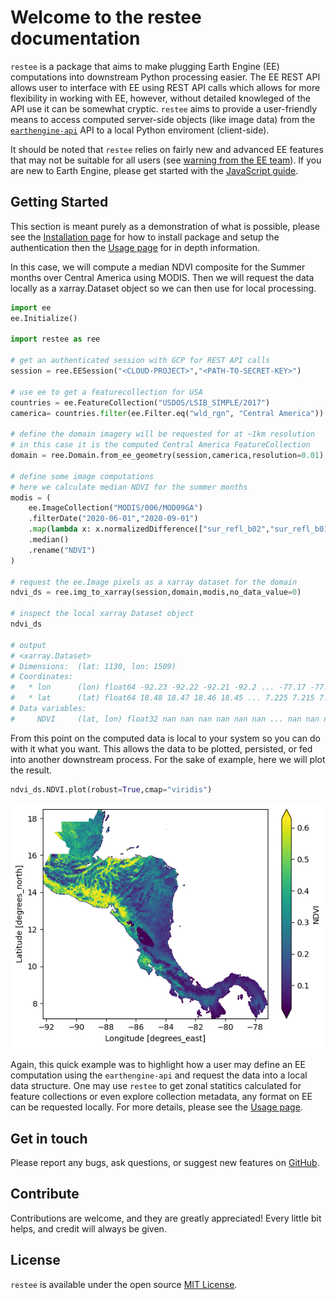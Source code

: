 # Welcome to the restee documentation

`restee` is a package that aims to make plugging Earth Engine (EE) computations into downstream Python processing easier. The EE REST API allows user to interface with EE using REST API calls which allows for more flexibility in working with EE, however, without detailed knowleged of the API use it can be somewhat cryptic. `restee` aims to provide a user-friendly means to access computed server-side objects (like image data) from the [`earthengine-api`](https://developers.google.com/earth-engine/guides/python_install) API to a local Python enviroment (client-side).

It should be noted that `restee` relies on fairly new and advanced EE features that may not be suitable for all users (see [warning from the EE team](https://developers.google.com/earth-engine/reference#audience)). If you are new to Earth Engine, please get started with the [JavaScript guide](https://developers.google.com/earth-engine/getstarted).

## Getting Started

This section is meant purely as a demonstration of what is possible, please see the [Installation page](/restee/installation) for how to install package and setup the authentication then the [Usage page](/restee/usage) for in depth information.

In this case, we will compute a median NDVI composite for the Summer months over Central America using MODIS. Then we will request the data locally as a xarray.Dataset object so we can then use for local processing.

```python
import ee
ee.Initialize()

import restee as ree

# get an authenticated session with GCP for REST API calls
session = ree.EESession("<CLOUD-PROJECT>","<PATH-TO-SECRET-KEY>")

# use ee to get a featurecollection for USA
countries = ee.FeatureCollection("USDOS/LSIB_SIMPLE/2017")
camerica= countries.filter(ee.Filter.eq("wld_rgn", "Central America"))

# define the domain imagery will be requested for at ~1km resolution
# in this case it is the computed Central America FeatureCollection
domain = ree.Domain.from_ee_geometry(session,camerica,resolution=0.01)

# define some image computations
# here we calculate median NDVI for the summer months
modis = (
    ee.ImageCollection("MODIS/006/MOD09GA")
    .filterDate("2020-06-01","2020-09-01")
    .map(lambda x: x.normalizedDifference(["sur_refl_b02","sur_refl_b01"]))
    .median()
    .rename("NDVI")
)

# request the ee.Image pixels as a xarray dataset for the domain
ndvi_ds = ree.img_to_xarray(session,domain,modis,no_data_value=0)

# inspect the local xarray Dataset object
ndvi_ds

# output
# <xarray.Dataset>
# Dimensions:  (lat: 1130, lon: 1509)
# Coordinates:
#   * lon      (lon) float64 -92.23 -92.22 -92.21 -92.2 ... -77.17 -77.16 -77.15
#   * lat      (lat) float64 18.48 18.47 18.46 18.45 ... 7.225 7.215 7.205 7.195
# Data variables:
#     NDVI     (lat, lon) float32 nan nan nan nan nan nan ... nan nan nan nan nan
```

From this point on the computed data is local to your system so you can do with it what you want. This allows the data to be plotted, persisted, or fed into another downstream process. For the sake of example, here we will plot the result.

```python
ndvi_ds.NDVI.plot(robust=True,cmap="viridis")
```

![MODIS Summer NDVI](img/modis_ndvi_example.png)

Again, this quick example was to highlight how a user may define an EE computation using the `earthengine-api` and request the data into a local data structure. One may use `restee` to get zonal statitics calculated for feature collections or even explore collection metadata, any format on EE can be requested locally. For more details, please see the [Usage page](/restee/usage).

## Get in touch

Please report any bugs, ask questions, or suggest new features on [GitHub](https://github.com/KMarkert/restee/issues).

## Contribute

Contributions are welcome, and they are greatly appreciated! Every little bit helps, and credit will always be given.

## License

`restee` is available under the open source [MIT License](https://github.com/KMarkert/restee/blob/main/LICENSE).

